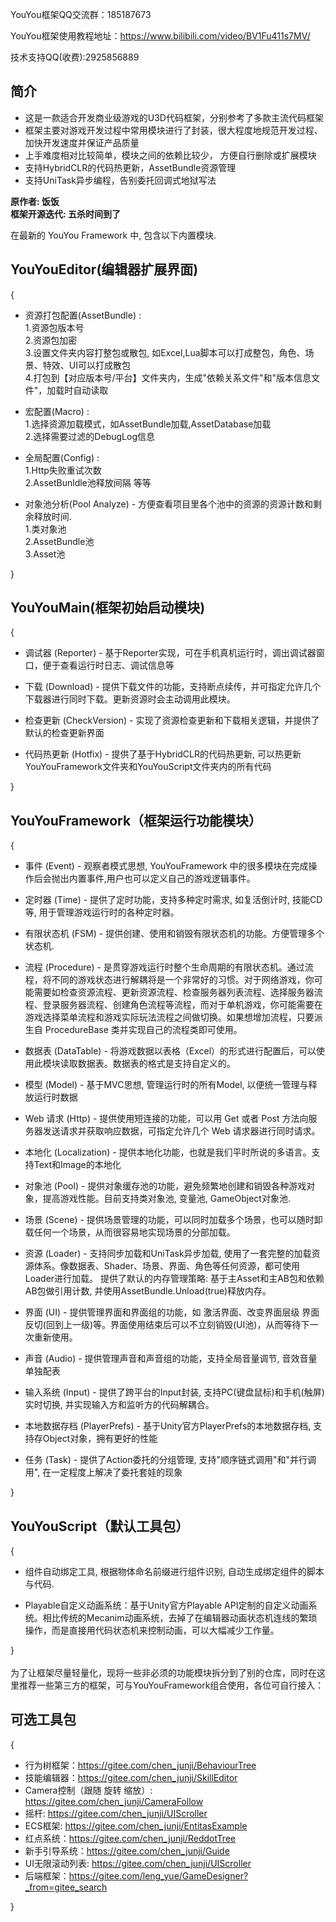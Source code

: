 YouYou框架QQ交流群：185187673 <br>

YouYou框架使用教程地址：https://www.bilibili.com/video/BV1Fu411s7MV/ <br>

技术支持QQ(收费):2925856889 <br>

 **简介** 
------------
- 这是一款适合开发商业级游戏的U3D代码框架，分别参考了多款主流代码框架 <br>
- 框架主要对游戏开发过程中常用模块进行了封装，很大程度地规范开发过程、加快开发速度并保证产品质量 <br>
- 上手难度相对比较简单，模块之间的依赖比较少， 方便自行删除或扩展模块 <br>
- 支持HybridCLR的代码热更新，AssetBundle资源管理 <br>
- 支持UniTask异步编程，告别委托回调式地狱写法 <br>

 **原作者: 饭饭**<br>
 **框架开源迭代: 五杀时间到了** 

在最新的 YouYou Framework 中, 包含以下内置模块. 

 **YouYouEditor(编辑器扩展界面)**
------------------------------------
{
- 资源打包配置(AssetBundle) : <br>
1.资源包版本号<br>
2.资源包加密<br>
3.设置文件夹内容打整包或散包, 如Excel,Lua脚本可以打成整包，角色、场景、特效、UI可以打成散包<br>
4.打包到【对应版本号/平台】文件夹内，生成"依赖关系文件"和"版本信息文件"，加载时自动读取

- 宏配置(Macro) : <br>
1.选择资源加载模式，如AssetBundle加载,AssetDatabase加载<br>
2.选择需要过滤的DebugLog信息

- 全局配置(Config) : <br>
1.Http失败重试次数<br>
2.AssetBunldle池释放间隔 等等

- 对象池分析(Pool Analyze) - 方便查看项目里各个池中的资源的资源计数和剩余释放时间.<br>
1.类对象池 <br>
2.AssetBundle池 <br>
3.Asset池

}

**YouYouMain(框架初始启动模块)**
---------------------------------------
{
- 调试器 (Reporter) - 基于Reporter实现，可在手机真机运行时，调出调试器窗口，便于查看运行时日志、调试信息等

- 下载 (Download) - 提供下载文件的功能，支持断点续传，并可指定允许几个下载器进行同时下载。更新资源时会主动调用此模块。

- 检查更新 (CheckVersion) - 实现了资源检查更新和下载相关逻辑，并提供了默认的检查更新界面

- 代码热更新 (Hotfix) - 提供了基于HybridCLR的代码热更新, 可以热更新YouYouFramework文件夹和YouYouScript文件夹内的所有代码

}

 **YouYouFramework（框架运行功能模块）**
---------------------------------------
{
- 事件 (Event) - 观察者模式思想, YouYouFramework 中的很多模块在完成操作后会抛出内置事件,用户也可以定义自己的游戏逻辑事件。

- 定时器 (Time) - 提供了定时功能，支持多种定时需求, 如复活倒计时, 技能CD等, 用于管理游戏运行时的各种定时器。

- 有限状态机 (FSM) - 提供创建、使用和销毁有限状态机的功能。方便管理多个状态机.

- 流程 (Procedure) - 是贯穿游戏运行时整个生命周期的有限状态机。通过流程，将不同的游戏状态进行解耦将是一个非常好的习惯。对于网络游戏，你可能需要如检查资源流程、更新资源流程、检查服务器列表流程、选择服务器流程、登录服务器流程、创建角色流程等流程，而对于单机游戏，你可能需要在游戏选择菜单流程和游戏实际玩法流程之间做切换。如果想增加流程，只要派生自 ProcedureBase 类并实现自己的流程类即可使用。

- 数据表 (DataTable) - 将游戏数据以表格（Excel）的形式进行配置后，可以使用此模块读取数据表。数据表的格式是支持自定义的。

- 模型 (Model) - 基于MVC思想, 管理运行时的所有Model, 以便统一管理与释放运行时数据

- Web 请求 (Http) - 提供使用短连接的功能，可以用 Get 或者 Post 方法向服务器发送请求并获取响应数据，可指定允许几个 Web 请求器进行同时请求。

- 本地化 (Localization) - 提供本地化功能，也就是我们平时所说的多语言。支持Text和Image的本地化

- 对象池 (Pool) - 提供对象缓存池的功能，避免频繁地创建和销毁各种游戏对象，提高游戏性能。目前支持类对象池, 变量池, GameObject对象池.

- 场景 (Scene) - 提供场景管理的功能，可以同时加载多个场景，也可以随时卸载任何一个场景，从而很容易地实现场景的分部加载。

- 资源 (Loader) - 支持同步加载和UniTask异步加载, 使用了一套完整的加载资源体系。像数据表、Shader、场景、界面、角色等任何资源，都可使用Loader进行加载。 提供了默认的内存管理策略: 基于主Asset和主AB包和依赖AB包做引用计数, 并使用AssetBundle.Unload(true)释放内存。

- 界面 (UI) - 提供管理界面和界面组的功能，如 激活界面、改变界面层级 界面反切(回到上一级)等。界面使用结束后可以不立刻销毁(UI池)，从而等待下一次重新使用。

- 声音 (Audio) - 提供管理声音和声音组的功能，支持全局音量调节, 音效音量单独配表

- 输入系统 (Input) - 提供了跨平台的Input封装, 支持PC(键盘鼠标)和手机(触屏)实时切换, 并实现输入方和监听方的代码解耦合。

- 本地数据存档 (PlayerPrefs) - 基于Unity官方PlayerPrefs的本地数据存档, 支持存Object对象，拥有更好的性能

- 任务 (Task) - 提供了Action委托的分组管理, 支持"顺序链式调用"和"并行调用", 在一定程度上解决了委托套娃的现象 

}

**YouYouScript（默认工具包）** 
------------------------------------
{
- 组件自动绑定工具, 根据物体命名前缀进行组件识别, 自动生成绑定组件的脚本与代码. 

- Playable自定义动画系统：基于Unity官方Playable API定制的自定义动画系统。相比传统的Mecanim动画系统，去掉了在编辑器动画状态机连线的繁琐操作，而是直接用代码状态机来控制动画，可以大幅减少工作量。

}
<br>
<br>
为了让框架尽量轻量化，现将一些非必须的功能模块拆分到了别的仓库，同时在这里推荐一些第三方的框架，可与YouYouFramework组合使用，各位可自行接入：

 **可选工具包** 
------------------------------------
{
- 行为树框架：https://gitee.com/chen_junji/BehaviourTree
- 技能编辑器：https://gitee.com/chen_junji/SkillEditor
- Camera控制（跟随 旋转 缩放）: https://gitee.com/chen_junji/CameraFollow
- 摇杆: https://gitee.com/chen_junji/UIScroller
- ECS框架: https://gitee.com/chen_junji/EntitasExample
- 红点系统：https://gitee.com/chen_junji/ReddotTree
- 新手引导系统：https://gitee.com/chen_junji/Guide
- UI无限滚动列表: https://gitee.com/chen_junji/UIScroller
- 后端框架：https://gitee.com/leng_yue/GameDesigner?_from=gitee_search <br>

} 
